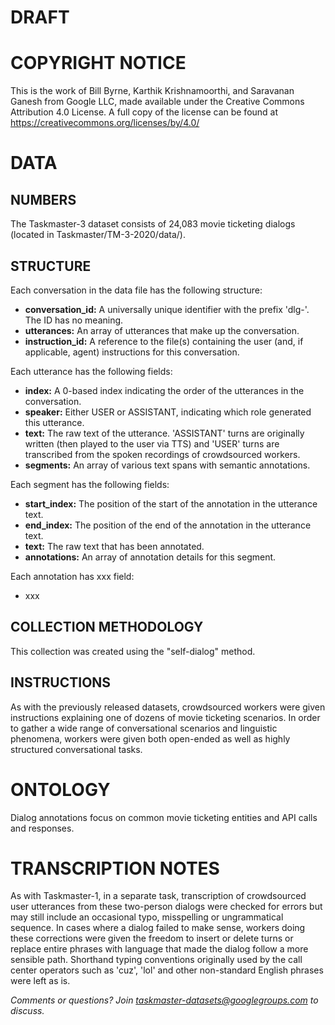 # DRAFT 

# COPYRIGHT NOTICE

This is the work of Bill Byrne, Karthik Krishnamoorthi, and Saravanan Ganesh from Google LLC, made available under the Creative Commons Attribution 4.0 License. A full copy of the license can be found at https://creativecommons.org/licenses/by/4.0/

# DATA

## NUMBERS
The Taskmaster-3 dataset consists of 24,083 movie ticketing dialogs (located in Taskmaster/TM-3-2020/data/).

## STRUCTURE
Each conversation in the data file has the following structure:
* __conversation_id:__ A universally unique identifier with the prefix 'dlg-'. The ID has no meaning.
* __utterances:__ An array of utterances that make up the conversation.
* __instruction_id:__ A reference to the file(s) containing the user (and, if applicable, agent) instructions for this conversation.

Each utterance has the following fields:
* __index:__ A 0-based index indicating the order of the utterances in the conversation.
* __speaker:__ Either USER or ASSISTANT, indicating which role generated this utterance.
* __text:__ The raw text of the utterance. 'ASSISTANT' turns are originally written (then played to the user via TTS) and 'USER' turns are transcribed from the spoken recordings of crowdsourced workers.
* __segments:__ An array of various text spans with semantic annotations.

Each segment has the following fields:
* __start_index:__ The position of the start of the annotation in the utterance text.
* __end_index:__ The position of the end of the annotation in the utterance text.
* __text:__ The raw text that has been annotated.
* __annotations:__ An array of annotation details for this segment.

Each annotation has xxx field:

* xxx

## COLLECTION METHODOLOGY
This collection was created using the "self-dialog" method.

## INSTRUCTIONS
As with the previously released datasets, crowdsourced workers were given instructions explaining one of dozens of movie ticketing scenarios. In order to gather a wide range of conversational scenarios and linguistic phenomena, workers were given both open-ended as well as highly structured conversational tasks.

# ONTOLOGY
Dialog annotations focus on common movie ticketing entities and API calls and responses.

# TRANSCRIPTION NOTES
As with Taskmaster-1, in a separate task, transcription of crowdsourced user utterances from these two-person dialogs were checked for errors but may still include an occasional typo, misspelling or ungrammatical sequence. In cases where a dialog failed to make sense, workers doing these corrections were given the freedom to insert or delete turns or replace entire phrases with language that made the dialog follow a more sensible path. Shorthand typing conventions originally used by the call center operators such as 'cuz', 'lol' and other non-standard English phrases were left as is. 

_Comments or questions? Join taskmaster-datasets@googlegroups.com to discuss._

